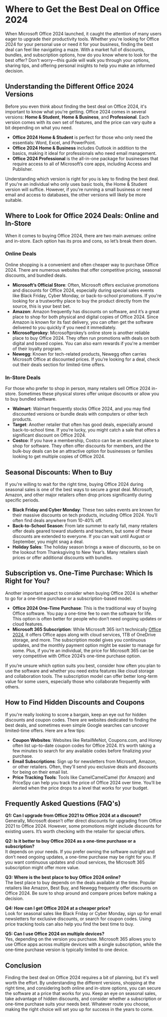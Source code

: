 # Where to Get the Best Deal on Office 2024

When Microsoft Office 2024 launched, it caught the attention of many users eager to upgrade their productivity tools. Whether you're looking for Office 2024 for your personal use or need it for your business, finding the best deal can feel like navigating a maze. With a market full of discounts, bundles, and subscription options, how do you know where to look for the best offer? Don't worry—this guide will walk you through your options, sharing tips, and offering personal insights to help you make an informed decision.

## Understanding the Different Office 2024 Versions

Before you even think about finding the best deal on Office 2024, it's important to know what you're getting. Office 2024 comes in several versions: **Home & Student**, **Home & Business**, and **Professional**. Each version comes with its own set of features, and the price can vary quite a bit depending on what you need.

- **Office 2024 Home & Student** is perfect for those who only need the essentials: Word, Excel, and PowerPoint.
- **Office 2024 Home & Business** includes Outlook in addition to the basics, making it ideal for professionals who need email management.
- **Office 2024 Professional** is the all-in-one package for businesses that require access to all of Microsoft’s core apps, including Access and Publisher.

Understanding which version is right for you is key to finding the best deal. If you're an individual who only uses basic tools, the Home & Student version will suffice. However, if you're running a small business or need email and access to databases, the other versions will likely be more suitable.

## Where to Look for Office 2024 Deals: Online and In-Store

When it comes to buying Office 2024, there are two main avenues: online and in-store. Each option has its pros and cons, so let’s break them down.

### Online Deals

Online shopping is a convenient and often cheaper way to purchase Office 2024. There are numerous websites that offer competitive pricing, seasonal discounts, and bundled deals.

- **Microsoft’s Official Store**: Often, Microsoft offers exclusive promotions and discounts for Office 2024, especially during special sales events like Black Friday, Cyber Monday, or back-to-school promotions. If you're looking for a trustworthy place to buy the product directly from the source, this is your best bet.
- **Amazon**: Amazon frequently has discounts on software, and it’s a great place to shop for both physical and digital copies of Office 2024. Since Amazon is known for its fast delivery, you can often get the software delivered to you quickly if you need it immediately.
- **Microsoftprokey**: Microsoftprokey’s online store is another reliable place to buy Office 2024. They often run promotions with deals on both digital and boxed copies. You can also earn rewards if you're a member of their loyalty program.
- **Newegg**: Known for tech-related products, Newegg often carries Microsoft Office at discounted prices. If you’re looking for a deal, check out their deals section for limited-time offers.

### In-Store Deals

For those who prefer to shop in person, many retailers sell Office 2024 in-store. Sometimes these physical stores offer unique discounts or allow you to buy bundled software.

- **Walmart**: Walmart frequently stocks Office 2024, and you may find discounted versions or bundle deals with computers or other tech products.
- **Target**: Another retailer that often has good deals, especially around back-to-school time. If you’re lucky, you might catch a sale that offers a significant discount on Office 2024.
- **Costco**: If you have a membership, Costco can be an excellent place to shop for software. They often offer discounts for members, and the bulk-buy deals can be an attractive option for businesses or families looking to get multiple copies of Office 2024.

## Seasonal Discounts: When to Buy

If you're willing to wait for the right time, buying Office 2024 during seasonal sales is one of the best ways to secure a great deal. Microsoft, Amazon, and other major retailers often drop prices significantly during specific periods.

- **Black Friday and Cyber Monday**: These two sales events are known for their massive discounts on tech products, including Office 2024. You’ll often find deals anywhere from 10-40% off.
- **Back-to-School Season**: From late summer to early fall, many retailers offer deals geared toward students and teachers, but some of these discounts are extended to everyone. If you can wait until August or September, you might snag a deal.
- **Holiday Sales**: The holiday season brings a wave of discounts, so be on the lookout from Thanksgiving to New Year’s. Many retailers slash prices or offer additional discounts with bundles.

## Subscription vs. One-Time Purchase: Which Is Right for You?

Another important aspect to consider when buying Office 2024 is whether to go for a one-time purchase or a subscription-based model.

- **Office 2024 One-Time Purchase**: This is the traditional way of buying Office software. You pay a one-time fee to own the software for life. This option is often better for people who don’t need ongoing updates or cloud features.
- **Microsoft 365 Subscription**: While Microsoft 365 isn’t technically [Office 2024](https://affordablekey.com/microsoft-office-2024-professional-plus-5-pc-lifetime-license/), it offers Office apps along with cloud services, 1TB of OneDrive storage, and more. The subscription model gives you continuous updates, and the monthly payment option might be easier to manage for some. Plus, if you’re an individual, the price for Microsoft 365 can be very competitive with Office 2024’s one-time purchase option.

If you’re unsure which option suits you best, consider how often you plan to use the software and whether you need extra features like cloud storage and collaboration tools. The subscription model can offer better long-term value for some users, especially those who collaborate frequently with others.

## How to Find Hidden Discounts and Coupons

If you're really looking to score a bargain, keep an eye out for hidden discounts and coupon codes. There are websites dedicated to finding the best deals, and sometimes even simple Google searches can uncover limited-time offers. Here are a few tips:

- **Coupon Websites**: Websites like RetailMeNot, Coupons.com, and Honey often list up-to-date coupon codes for Office 2024. It’s worth taking a few minutes to search for any available codes before finalizing your purchase.
- **Email Subscriptions**: Sign up for newsletters from Microsoft, Amazon, or other retailers. Often, they'll send you exclusive deals and discounts for being on their email list.
- **Price Tracking Tools**: Tools like CamelCamelCamel (for Amazon) and PriceSpy can help you track the price of Office 2024 over time. You’ll be alerted when the price drops to a level that works for your budget.

## Frequently Asked Questions (FAQ's)

**Q1: Can I upgrade from Office 2021 to Office 2024 at a discount?**  
Generally, Microsoft doesn’t offer direct discounts for upgrading from Office 2021 to Office 2024. However, some promotions might include discounts for existing users. It’s worth checking with the retailer for special offers.

**Q2: Is it better to buy Office 2024 as a one-time purchase or a subscription?**  
It depends on your needs. If you prefer owning the software outright and don’t need ongoing updates, a one-time purchase may be right for you. If you want continuous updates and cloud services, the Microsoft 365 subscription might offer more value.

**Q3: Where is the best place to buy Office 2024 online?**  
The best place to buy depends on the deals available at the time. Popular retailers like Amazon, Best Buy, and Newegg frequently offer discounts on Office 2024. Be sure to shop around and compare prices before making a decision.

**Q4: How can I get Office 2024 at a cheaper price?**  
Look for seasonal sales like Black Friday or Cyber Monday, sign up for email newsletters for exclusive discounts, or search for coupon codes. Using price tracking tools can also help you find the best time to buy.

**Q5: Can I use Office 2024 on multiple devices?**  
Yes, depending on the version you purchase. Microsoft 365 allows you to use Office apps across multiple devices with a single subscription, while the one-time purchase version is typically limited to one device.

## Conclusion

Finding the best deal on Office 2024 requires a bit of planning, but it's well worth the effort. By understanding the different versions, shopping at the right time, and considering both online and in-store options, you can secure the software at a price that works for you. Keep an eye on seasonal sales, take advantage of hidden discounts, and consider whether a subscription or one-time purchase suits your needs best. Whatever route you choose, making the right choice will set you up for success in the years to come.

```

